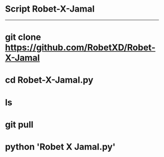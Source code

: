 # Script Robet-X-Jamal
___________________________________
# git clone https://github.com/RobetXD/Robet-X-Jamal
# cd Robet-X-Jamal.py
# ls
# git pull
# python 'Robet X Jamal.py'
